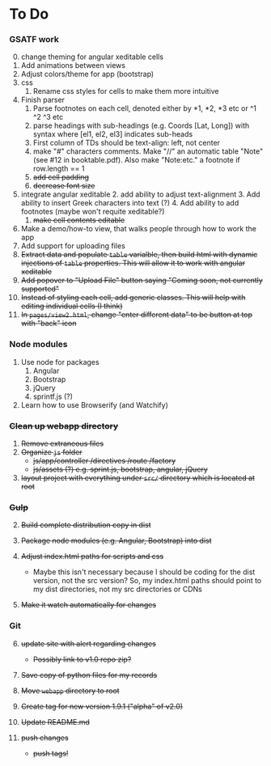 # To Do #

### GSATF work

0. change theming for angular xeditable cells
1. Add animations between views
2. Adjust colors/theme for app (bootstrap)
3. css 
    1. Rename css styles for cells to make them more intuitive
5. Finish parser
    1. Parse footnotes on each cell, denoted either by \*1, \*2, \*3 etc or ^1 ^2 ^3 etc
    2. parse headings with sub-headings (e.g. Coords [Lat, Long]) with syntax where [el1, el2, el3] indicates sub-heads
    3. First column of TDs should be text-align: left, not center
    4. make "#" characters comments.  Make "//" an automatic table "Note" (see #12 in booktable.pdf).  Also make "Note:etc." a footnote if row.length == 1
    5. ~~add cell padding~~
    6. ~~decrease font size~~
6. integrate angular xeditable
    2. add ability to adjust text-alignment
    3. Add ability to insert Greek characters into text (?)
    4. Add ability to add footnotes (maybe won't requite xeditable?)
    1. ~~make cell contents editable~~
7. Make a demo/how-to view, that walks people through how to work the app
8. Add support for uploading files
0. ~~Extract data and populate `table` varialble, then build html with dynamic injections of `table` properties.  This will allow it to work with angular xeditable~~
0. ~~Add popover to "Upload File" button saying "Coming soon, not currently supported"~~
3. ~~Instead of styling each cell, add generic classes.  This will help with editing individual cells (I think)~~ 
4. ~~In `pages/view2.html`, change "enter different data" to be button at top with "back" icon~~

### Node modules

1. Use node for packages
    1. Angular
    2. Bootstrap
    3. jQuery
    4. sprintf.js (?)
2. Learn how to use Browserify (and Watchify)
    

### ~~Clean up webapp directory~~

1. ~~Remove extraneous files~~
2. ~~Organize `js` folder~~
    * ~~js/app/controller /directives /route /factory~~
    * ~~js/assets (?) e.g. sprint.js, bootstrap, angular, jQuery~~
3. ~~layout project with everything under `src/` directory which is located at root~~
        
### ~~Gulp~~

2. ~~Build complete distribution copy in dist~~
3. ~~Package node modules (e.g. Angular, Bootstrap) into dist~~
4. ~~Adjust index.html paths for scripts and css~~ 
    * Maybe this isn't necessary because I should be coding for the dist version, not the src version?  So, my index.html paths should point to my dist directories, not my src directories or CDNs

5. ~~Make it watch automatically for changes~~

### Git

6. ~~update site with alert regarding changes~~
    * ~~Possibly link to v1.0 repo zip?~~

1. ~~Save copy of python files for my records~~
2. ~~Move `webapp` directory to root~~
3. ~~Create tag for new version 1.9.1 ("alpha" of v2.0)~~
4. ~~Update README.md~~
5. ~~push changes~~
    * ~~push tags!~~